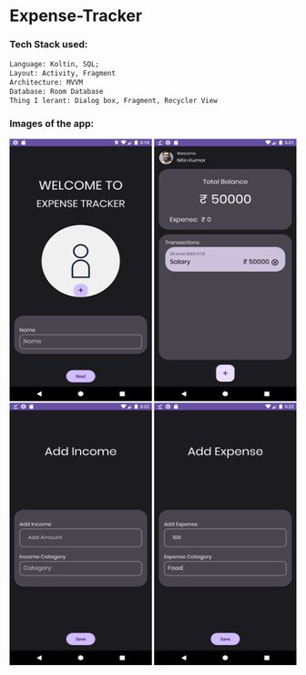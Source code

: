 # Expense-Tracker
### Tech Stack used:
    Language: Koltin, SQL;
    Layout: Activity, Fragment
    Architecture: MVVM
    Database: Room Database
    Thing I lerant: Dialog box, Fragment, Recycler View

### Images of the app:
<p align="center">
  <img width="250" height="460" src="https://github.com/kumar-nitin-tech/Expense-Tracker/blob/master/Screenshots/Screenshot_1688039394.png">
     <img width="250" height="460" src="https://github.com/kumar-nitin-tech/Expense-Tracker/blob/master/Screenshots/Screenshot_1688039482.png">
    <img width="250" height="460" src="https://github.com/kumar-nitin-tech/Expense-Tracker/blob/master/Screenshots/Screenshot_1688039529.png">
    <img width="250" height="460" src="https://github.com/kumar-nitin-tech/Expense-Tracker/blob/master/Screenshots/Screenshot_1688039571.png">
</p>

